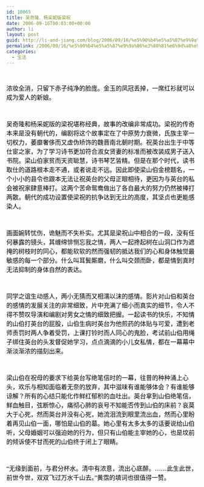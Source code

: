 ```yaml
---
id: 10065
title: 吴奇隆、杨采妮版梁祝
date: 2006-09-16T00:03:00+00:00
author: li
layout: post
guid: http://li-and-jiang.com/blog/2006/09/16/%e5%90%b4%e5%a5%87%e9%9a%86%e3%80%81%e6%9d%a8%e9%87%87%e5%a6%ae%e7%89%88%e6%a2%81%e7%a5%9d/
permalink: /2006/09/16/%e5%90%b4%e5%a5%87%e9%9a%86%e3%80%81%e6%9d%a8%e9%87%87%e5%a6%ae%e7%89%88%e6%a2%81%e7%a5%9d/
categories:
  - 生活
---
```

<div>
  <p>
    <span style="font-family:宋体"><font color="#000000" size="3"></font></span> 
  </p>
  
  <p>
    <span style="font-family:宋体"><font color="#000000" size="3">浓妆全消，只留下赤子纯净的脸庞。金玉的凤冠丢掉，一席红衫就可以成为爱人的新娘。</font></span>
  </p>
  
  <p>
    <span lang="EN-US"><font face="Times New Roman" color="#000000" size="3"> </font></span>
  </p>
  
  <p>
    <span style="font-family:宋体"><font color="#000000" size="3">吴奇隆和杨采妮版的梁祝堪称经典，故事的改编非常成功。梁祝的传奇本来是没有朝代的，编剧将这个故事定在了中原势力衰微，氏族主宰一切权力，萎靡奢侈而又虚伪矫饰的魏晋南北朝时期。祝英台出生于中等仕宦之家，为了学习诗书更加符合淑女贤妻的标准而被改装成男子送入书院。梁山伯家贫而天资聪慧，诗书琴艺皆精。但是在那个时代，读书取仕的道路根本走不通，或者说走不远。因此即使梁山伯金榜题名，一个小小的县令也跟本无法让祝英台的父母正眼相待，更因为与英台的私会被祝家肆意棒打。这两个苦命鸳鸯做出了各自最大的努力仍然被棒打两散。朝代的成功设置使梁祝的抗争达到无比的高度，其坚贞也更能感染人。</font></span>
  </p>
  
  <p>
    <span lang="EN-US"><font face="Times New Roman" color="#000000" size="3"> </font></span>
  </p>
  
  <p>
    <span style="font-family:宋体"><font color="#000000" size="3">画面婉转忧伤，诡魅而不失朴实。尤其是梁祝山中相合的一段，没有任何暴露的镜头，其缠绵悱恻忘我之情，两人一起搀起树在山洞口作为遮掩的树枝时的同心，都能软软的然而强韧的抵达我们的心和身体触觉最敏感的每一个部分。什么叫耳鬓厮磨，什么叫交颈而卧，都是情到真时无法抑制的身体自然的表达。</font></span>
  </p>
  
  <p>
    <span lang="EN-US"><font face="Times New Roman" color="#000000" size="3"> </font></span>
  </p>
  
  <p>
    <span style="font-family:宋体"><font color="#000000" size="3">同学之谊生动感人，两小无猜而又相濡以沫的感情。影片对山伯和英台的感情的发展关注的非常细致，片中充满了细小而真实的细节，令人不得不赞叹导演和编剧对男女之情的细致把握。一起读书的快乐，不知情的山伯打英台的屁股，山伯生病时英台为他煎药的体贴与可爱，遭到老师责罚时两人争着受罚，上课打铃时而人同心的鬼脸，考试前山伯用绳子绑住英台的头发督促她学习，点点滴滴的小儿女私情，都在一幕幕中渐淡渐浓的描刻出来。</font></span>
  </p>
  
  <p>
    <span lang="EN-US"><font face="Times New Roman" color="#000000" size="3"> </font></span>
  </p>
  
  <p>
    <span style="font-family:宋体"><font color="#000000" size="3">梁山伯在祝母的要求下给英台写绝笔信时的一幕，往昔的种种涌上心头，欢乐与相知面临着无奈的放弃，其中滋味有谁能够体会？有谁能够谅解？所有的心结只能化作鲜红郁积的血吐出。英台拿到山伯绝笔信，鲜血触目，弦断惊心，痛彻心肺的哀号不知能否传到山伯的床前？哀莫大于心死，然而英台并没有心死，她流泪流到眼里流出血，然而心里盼着再见山伯一面，哪怕是山伯的墓。她心里有太多太多的话要说给山伯听，父母婚姻可以强迫她的行为，但只有山伯能主宰她的心，也是坟前的倾诉使不甘而死的山伯终于闭上了眼睛。</font></span>
  </p>
  
  <p>
    <span lang="EN-US"><font face="Times New Roman" color="#000000" size="3"> </font></span>
  </p>
  
  <p>
    <span style="font-family:宋体"><font color="#000000" size="3">“无缘到面前，与君分杯水。清中有浓意，流出心底醉。……此生此世，前世今世，双双飞过万水千山去。”黄霑的填词也很值得一赞。</font></span>
  </p>
</div>